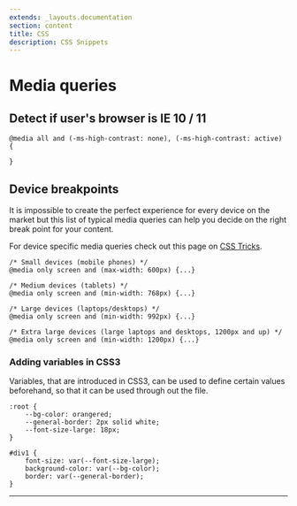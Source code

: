 ```yaml
---
extends: _layouts.documentation
section: content
title: CSS
description: CSS Snippets
---
```


# Media queries

## Detect if user's browser is IE 10 / 11

```
@media all and (-ms-high-contrast: none), (-ms-high-contrast: active) {

}
```

## Device breakpoints

It is impossible to create the perfect experience for every device on the market but this list of typical media queries can help you decide on the right break point for your content.

For device specific media queries check out this page on [CSS Tricks](https://css-tricks.com/snippets/css/media-queries-for-standard-devices/).

```
/* Small devices (mobile phones) */
@media only screen and (max-width: 600px) {...}

/* Medium devices (tablets) */
@media only screen and (min-width: 768px) {...}

/* Large devices (laptops/desktops) */
@media only screen and (min-width: 992px) {...}

/* Extra large devices (large laptops and desktops, 1200px and up) */
@media only screen and (min-width: 1200px) {...}

```

### Adding variables in CSS3

Variables, that are introduced in CSS3, can be used to define certain values beforehand, so that it can be used through out the file.

```
:root {
    --bg-color: orangered;
    --general-border: 2px solid white;
    --font-size-large: 18px;
}

#div1 {
    font-size: var(--font-size-large);
    background-color: var(--bg-color);
    border: var(--general-border);
}
```

---
